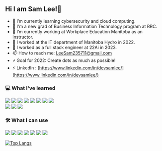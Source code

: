 ## Hi I am Sam Lee!👋

- 🌱 I’m currently learning cybersecurity and cloud computing.
- :runner: I'm a new grad of Business Information Technology program at RRC.
- :runner: I’m currently working at Workplace Education Manitoba as an instructor.
- :runner: I worked at the IT department of Manitoba Hydro in 2022.
- :runner: I worked as a full stack engineer at 22Ai in 2023.
- 📫 How to reach me: LeeSam235711@gmail.com
- ⚡ Goal for 2022: Create dots as much as possible!
- ⚡ LinkedIn : [https://www.linkedin.com/in/devsamlee/](https://www.linkedin.com/in/devsamlee/)

### :computer: What I've learned 

<img src="https://img.shields.io/badge/Next.js-007396?style=flat-square&logo=Next.js&logoColor=white" /> <img src="https://img.shields.io/badge/MongoDB-239120?style=flat-square&logo=mongoDB&logoColor=black" /> <img src="https://img.shields.io/badge/java-007396?style=flat-square&logo=java&logoColor=white"/> <img src="https://img.shields.io/badge/CSharp-239120?style=flat-square&logo=csharp&logoColor=white"/> <img src="https://img.shields.io/badge/HTML5-E34F26?style=flat-square&logo=html5&logoColor=white"/> <img src="https://img.shields.io/badge/CSS3-1572B6?style=flat-square&logo=css3&logoColor=white"/> <img src="https://img.shields.io/badge/JavaScript-F7DF1E?style=flat-square&logo=javascript&logoColor=white"/> <img src="https://img.shields.io/badge/React-61DAFB?style=flat-square&logo=react&logoColor=white"/><br>
<img src="https://img.shields.io/badge/Cisco-1BA0D7?style=flat-square&logo=cisco&logoColor=white"/> <img src="https://img.shields.io/badge/PostgreSQL-4169E1?style=flat-square&logo=postgresql&logoColor=white"/> <img src="https://img.shields.io/badge/Oracle-F80000?style=flat-square&logo=oracle&logoColor=white"/>

### :hammer_and_wrench: What I can use

<img src="https://img.shields.io/badge/Figma-F24E1E?style=flat-square&logo=figma&logoColor=white"/> <img src="https://img.shields.io/badge/Atom-66595C?style=flat-square&logo=atom&logoColor=white"/> <img src="https://img.shields.io/badge/Canva-00C4CC?style=flat-square&logo=canva&logoColor=white"/> <img src="https://img.shields.io/badge/IntelliJ IDEA-000000?style=flat-square&logo=intellijidea&logoColor=white"/> <img src="https://img.shields.io/badge/Visual Studio-5C2D91?style=flat-square&logo=visualstudio&logoColor=white"/> <img src="https://img.shields.io/badge/Visual Studio Code-007ACC?style=flat-square&logo=visualstudiocode&logoColor=white"/> <img src="https://img.shields.io/badge/Vimeo-1AB7EA?style=flat-square&logo=vimeo&logoColor=white"/> 

[![Top Langs](https://github-readme-stats.vercel.app/api/top-langs/?username=devsamlee&layout=compact)](https://github.com/anuraghazra/github-readme-stats)

